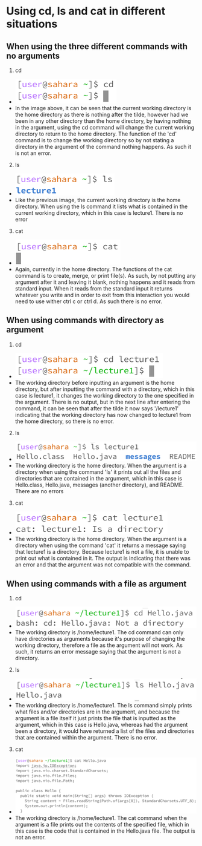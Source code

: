 # Using cd, ls and cat in different situations
## When using the three different commands with no arguments

   1. cd
   - ![image](<Lab1 cd1.png>)
   - In the image above, it can be seen that the current working directory is the home directory as there is nothing after the tilde, however had we been in any other directory than the home directory, by having nothing in the argument, using the cd command will change the current working directory to return to the home directory.  The function of the 'cd' command is to change the working directory so by not stating a directory in the argument of the command nothing happens.  As such it is not an error.

   2. ls
   - ![Image](<Lab1 ls1.png>)
   - Like the previous image, the current working directory is the home directory.  When using the ls command it lists what is contained in the current working directory, which in this case is lecture1.  There is no error

   3. cat
   - ![Image](<Lab1 cat1.png>)
   - Again, currently in the home directory.  The functions of the cat command is to create, merge, or print file(s).  As such, by not putting any argument after it and leaving it blank, nothing happens and it reads from standard input.  When it reads from the standard input it returns whatever you write and in order to exit from this interaction you would need to use wither ctrl c or ctrl d.  As such there is no error.

## When using commands with directory as argument

   1. cd
   - ![Image](<Lab1 cd2.png>)
   - The working directory before inputting an argument is the home directory, but after inputting the command with a directory, which in this case is lecture1, it changes the working directory to the one specified in the argument.  There is no output, but in the next line after entering the command, it can be seen that after the tilde it now says '/lecture1' indicating that the working directory has now changed to lecture1 from the home directory, so there is no error.

   2. ls
   - ![Image](<Lab1 ls2.png>)
   - The working directory is the home directory.  When the argument is a directory when using the command 'ls' it prints out all the files and directories that are contained in the argument, which in this case is Hello.class, Hello.java, messages (another directory), and README.  There are no errors

   3. cat
   - ![Image](<Lab1 cat2.png>)
   - The working directory is the home directory.  When the argument is a directory when using the command 'cat' it returns a message saying that lecture1 is a directory.  Because lecture1 is not a file, it is unable to print out what is contained in it.  The output is indicating that there was an error and that the argument was not compatible with the command.

## When using commands with a file as argument

   1. cd
   - ![Image](<Lab1 cd3.png>)
   - The working directory is /home/lecture1. The cd command can only have directories as arguments because it's purpose of changing the working directory, therefore a file as the argument will not work.  As such, it returns an error message saying that the argument is not a directory.

   2. ls
   - ![Image](<Lab1 ls3.png>)
   - The working directory is /home/lecture1. The ls command simply prints what files and/or directories are in the argument, and because the argument is a file itself it just prints the file that is inputted as the argument, which in this case is Hello.java, whereas had the argument been a directory, it would have returned a list of the files and directories that are contained within the argument. There is no error.

   3. cat
   - ![Image](<Lab1 cat3.png>)
   - The working directory is /home/lecture1. The cat command when the argument is a file prints out the contents of the specified file, which in this case is the code that is contained in the Hello.java file. The output is not an error.
